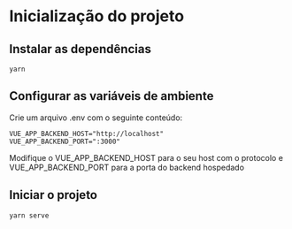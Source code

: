 # Inicialização do projeto

## Instalar as dependências
```
yarn
```

## Configurar as variáveis de ambiente
Crie um arquivo .env com o seguinte conteúdo: 
```
VUE_APP_BACKEND_HOST="http://localhost"
VUE_APP_BACKEND_PORT=":3000"
```

Modifique o VUE_APP_BACKEND_HOST para o seu host com o protocolo e VUE_APP_BACKEND_PORT para a porta do backend hospedado

## Iniciar o projeto
```
yarn serve
```
